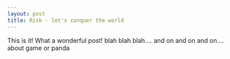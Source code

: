 ```yaml
---
layout: post
title: Risk - let's conquer the world 
---
```


This is it!
What a wonderful post!
blah blah blah....
and on and on and on....
about game
or panda
